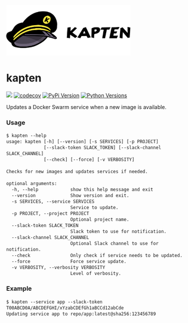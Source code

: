 <img src="https://raw.githubusercontent.com/5monkeys/kapten/master/kapten-text.png" width="66%" />

# kapten

![](https://github.com/5monkeys/kapten/workflows/test/badge.svg)
[![codecov](https://codecov.io/gh/5monkeys/kapten/branch/master/graph/badge.svg)](https://codecov.io/gh/5monkeys/kapten)
[![PyPi Version](https://img.shields.io/pypi/v/kapten.svg)](https://pypi.org/project/kapten/)
[![Python Versions](https://img.shields.io/pypi/pyversions/kapten.svg)](https://pypi.org/project/kapten/)

Updates a Docker Swarm service when a new image is available.

### Usage
```console
$ kapten --help
usage: kapten [-h] [--version] [-s SERVICES] [-p PROJECT]
              [--slack-token SLACK_TOKEN] [--slack-channel SLACK_CHANNEL]
              [--check] [--force] [-v VERBOSITY]

Checks for new images and updates services if needed.

optional arguments:
  -h, --help            show this help message and exit
  --version             Show version and exit.
  -s SERVICES, --service SERVICES
                        Service to update.
  -p PROJECT, --project PROJECT
                        Optional project name.
  --slack-token SLACK_TOKEN
                        Slack token to use for notification.
  --slack-channel SLACK_CHANNEL
                        Optional Slack channel to use for notification.
  --check               Only check if service needs to be updated.
  --force               Force service update.
  -v VERBOSITY, --verbosity VERBOSITY
                        Level of verbosity.
```

### Example
```console
$ kapten --service app --slack-token T00ABCD0A/ABCDEFGHI/xYzabCDEfGh1aBCCd12abCde
Updating service app to repo/app:latest@sha256:123456789
```
